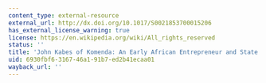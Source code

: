 ```yaml
---
content_type: external-resource
external_url: http://dx.doi.org/10.1017/S0021853700015206
has_external_license_warning: true
license: https://en.wikipedia.org/wiki/All_rights_reserved
status: ''
title: 'John Kabes of Komenda: An Early African Entrepreneur and State Builder'
uid: 6930fbf6-3167-46a1-91b7-ed2b41ecaa01
wayback_url: ''
---
```

